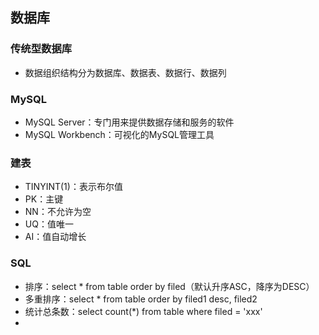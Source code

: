 ## 数据库

### 传统型数据库

- 数据组织结构分为数据库、数据表、数据行、数据列

### MySQL

- MySQL Server：专门用来提供数据存储和服务的软件
- MySQL Workbench：可视化的MySQL管理工具

### 建表

- TINYINT(1)：表示布尔值
- PK：主键
- NN：不允许为空
- UQ：值唯一
- AI：值自动增长

### SQL

- 排序：select * from table order by filed（默认升序ASC，降序为DESC）
- 多重排序：select * from table order by filed1 desc, filed2
- 统计总条数：select count(*) from table where filed = 'xxx'
- 